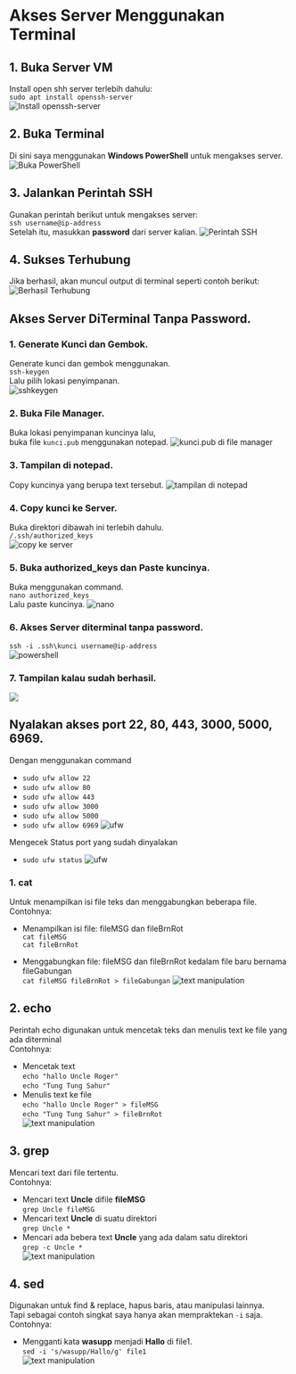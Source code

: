 # Akses Server Menggunakan Terminal
## 1. Buka Server VM
Install open shh  server terlebih dahulu:  
`sudo apt install openssh-server`  
![Install openssh-server](scr/Foto-1-0.png)

## 2. Buka Terminal
Di sini saya menggunakan **Windows PowerShell** untuk mengakses server.
![Buka PowerShell](scr/Foto-1-1.png)

## 3. Jalankan Perintah SSH
Gunakan perintah berikut untuk mengakses server:  
`ssh username@ip-address`  
Setelah itu, masukkan **password** dari server kalian.
![Perintah SSH](scr/Foto-1-2.png)

## 4. Sukses Terhubung
Jika berhasil, akan muncul output di terminal seperti contoh berikut:
![Berhasil Terhubung](scr/Foto-1-3.png)  

## Akses Server DiTerminal Tanpa Password.

### 1. Generate Kunci dan Gembok.

Generate kunci dan gembok menggunakan.  
`ssh-keygen`  
Lalu pilih lokasi penyimpanan.  
![sshkeygen](scr/Foto-2-0.png)

### 2. Buka File Manager.  
Buka lokasi penyimpanan kuncinya lalu,  
buka file `kunci.pub` menggunakan notepad.
![kunci.pub di file manager](scr/Foto-2-1.png)

### 3. Tampilan di notepad.

Copy kuncinya yang berupa text tersebut. 
![tampilan di notepad](scr/Foto-2-2.png)

### 4. Copy kunci ke Server.
Buka direktori dibawah ini terlebih dahulu.   
`/.ssh/authorized_keys`  
![copy ke server](scr/Foto-2-3.png)

### 5. Buka authorized_keys dan Paste kuncinya.  

Buka menggunakan command.  
`nano authorized_keys`  
Lalu paste kuncinya.
![nano](scr/Foto-2-4.png)

### 6. Akses Server diterminal tanpa password.  
`ssh -i .ssh\kunci username@ip-address`  
![powershell](scr/Foto-2-5.png)

### 7. Tampilan kalau sudah berhasil.

![ ](scr/Foto-2-6.png)  


## Nyalakan akses port 22, 80, 443, 3000, 5000, 6969.
Dengan menggunakan command
- `sudo ufw allow 22`
- `sudo ufw allow 80`
- `sudo ufw allow 443`
- `sudo ufw allow 3000`
- `sudo ufw allow 5000`
- `sudo ufw allow 6969`
![ufw](scr/Foto-4-0.png)

Mengecek Status port yang sudah dinyalakan
- `sudo ufw status`
![ufw](scr/Foto-4-1.png)

### 1. cat
Untuk menampilkan isi file teks dan menggabungkan beberapa file.  
Contohnya:
- Menampilkan isi file: fileMSG dan fileBrnRot  
  `cat fileMSG`  
  `cat fileBrnRot`

- Menggabungkan file: fileMSG dan fileBrnRot kedalam file baru bernama fileGabungan  
  `cat fileMSG fileBrnRot > fileGabungan`
![text manipulation](scr/Foto-3-0.png)

## 2. echo
Perintah echo digunakan untuk mencetak teks dan menulis text ke file yang ada diterminal  
Contohnya:  
- Mencetak text  
`echo "hallo Uncle Roger"`  
`echo "Tung Tung Sahur"`  
- Menulis text ke file  
`echo "hallo Uncle Roger" > fileMSG`  
`echo "Tung Tung Sahur" > fileBrnRot`  
![text manipulation](scr/Foto-3-1.png)

## 3. grep
Mencari text dari file tertentu.  
Contohnya:  
- Mencari text **Uncle** difile **fileMSG**  
`grep Uncle fileMSG`  
- Mencari text **Uncle** di suatu direktori  
`grep Uncle *`  
- Mencari ada bebera text **Uncle** yang ada dalam satu direktori  
`grep -c Uncle *`  
![text manipulation](scr/Foto-3-2.png)

## 4. sed  
Digunakan untuk find & replace, hapus baris, atau manipulasi lainnya.  
Tapi sebagai contoh singkat saya hanya akan mempraktekan `-i` saja.  
Contohnya:  
- Mengganti kata **wasupp** menjadi **Hallo** di file1.  
`sed -i 's/wasupp/Hallo/g' file1`  
![text manipulation](scr/Foto-3-3.png)




